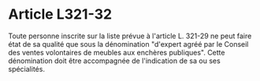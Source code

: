 # Article L321-32

Toute personne inscrite sur la liste prévue à l'article L. 321-29 ne peut faire état de sa qualité que sous la dénomination "d'expert agréé par le Conseil des ventes volontaires de meubles aux enchères publiques".   Cette dénomination doit être accompagnée de l'indication de sa ou ses spécialités.